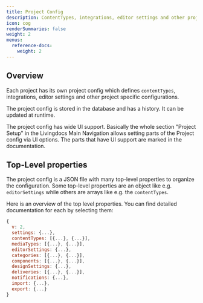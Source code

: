 ```yaml
---
title: Project Config
description: ContentTypes, integrations, editor settings and other project specific configurations.
icon: cog
renderSummaries: false
weight: 2
menus:
  reference-docs:
    weight: 2
---
```



## Overview

Each project has its own project config which defines `contentTypes`, integrations, editor settings and other project specific configurations.

The project config is stored in the database and has a history. It can be updated at runtime.

The project config has wide UI support. Basically the whole section "Project Setup" in the Livingdocs Main Navigation allows setting parts of the Project config via UI options. The parts that have UI support are marked in the documentation.

## Top-Level properties

The project config is a JSON file with many top-level properties to organize the configuration. Some top-level properties are an object like e.g. `editorSettings` while others are arrays like e.g. the `contentTypes`.

Here is an overview of the top level properties. You can find detailed documentation for each by selecting them:
```js
{
  v: 2,
  settings: {...},
  contentTypes: [{...}, {...}],
  mediaTypes: [{...}, {...}],
  editorSettings: {...},
  categories: [{...}, {...}],
  components: [{...}, {...}],
  designSettings: {...},
  deliveries: [{...}, {...}],
  notifications: {...},
  import: {...},
  export: {...}
}
```
